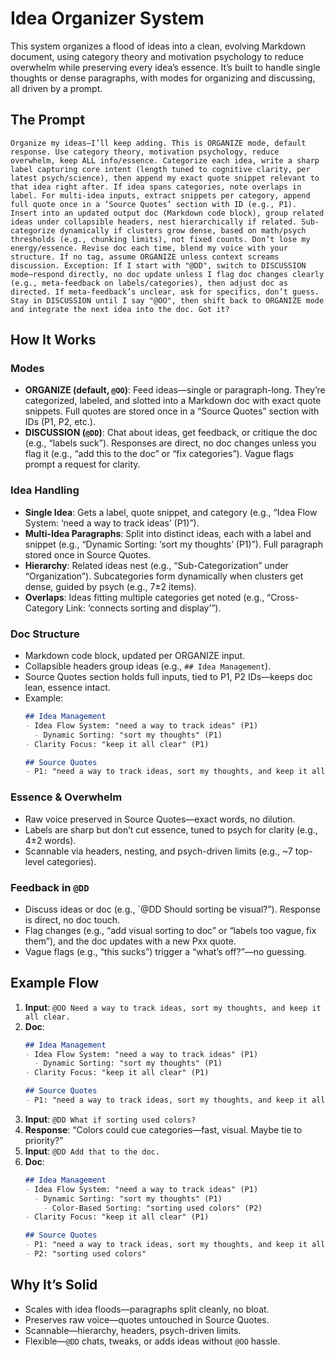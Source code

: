 # Idea Organizer System

This system organizes a flood of ideas into a clean, evolving Markdown document, using category theory and motivation psychology to reduce overwhelm while preserving every idea’s essence. It’s built to handle single thoughts or dense paragraphs, with modes for organizing and discussing, all driven by a prompt.

## The Prompt
```
Organize my ideas—I’ll keep adding. This is ORGANIZE mode, default response. Use category theory, motivation psychology, reduce overwhelm, keep ALL info/essence. Categorize each idea, write a sharp label capturing core intent (length tuned to cognitive clarity, per latest psych/science), then append my exact quote snippet relevant to that idea right after. If idea spans categories, note overlaps in label. For multi-idea inputs, extract snippets per category, append full quote once in a ‘Source Quotes’ section with ID (e.g., P1). Insert into an updated output doc (Markdown code block), group related ideas under collapsible headers, nest hierarchically if related. Sub-categorize dynamically if clusters grow dense, based on math/psych thresholds (e.g., chunking limits), not fixed counts. Don’t lose my energy/essence. Revise doc each time, blend my voice with your structure. If no tag, assume ORGANIZE unless context screams discussion. Exception: If I start with "@DD", switch to DISCUSSION mode—respond directly, no doc update unless I flag doc changes clearly (e.g., meta-feedback on labels/categories), then adjust doc as directed. If meta-feedback’s unclear, ask for specifics, don’t guess. Stay in DISCUSSION until I say "@OO", then shift back to ORGANIZE mode and integrate the next idea into the doc. Got it?
```

## How It Works

### Modes
- **ORGANIZE (default, `@OO`)**: Feed ideas—single or paragraph-long. They’re categorized, labeled, and slotted into a Markdown doc with exact quote snippets. Full quotes are stored once in a “Source Quotes” section with IDs (P1, P2, etc.).
- **DISCUSSION (`@DD`)**: Chat about ideas, get feedback, or critique the doc (e.g., “labels suck”). Responses are direct, no doc changes unless you flag it (e.g., “add this to the doc” or “fix categories”). Vague flags prompt a request for clarity.

### Idea Handling
- **Single Idea**: Gets a label, quote snippet, and category (e.g., “Idea Flow System: ‘need a way to track ideas’ (P1)”).
- **Multi-Idea Paragraphs**: Split into distinct ideas, each with a label and snippet (e.g., “Dynamic Sorting: ‘sort my thoughts’ (P1)”). Full paragraph stored once in Source Quotes.
- **Hierarchy**: Related ideas nest (e.g., “Sub-Categorization” under “Organization”). Subcategories form dynamically when clusters get dense, guided by psych (e.g., 7±2 items).
- **Overlaps**: Ideas fitting multiple categories get noted (e.g., “Cross-Category Link: ‘connects sorting and display’”).

### Doc Structure
- Markdown code block, updated per ORGANIZE input.
- Collapsible headers group ideas (e.g., `## Idea Management`).
- Source Quotes section holds full inputs, tied to P1, P2 IDs—keeps doc lean, essence intact.
- Example:
  ```markdown
  ## Idea Management
  - Idea Flow System: "need a way to track ideas" (P1)
    - Dynamic Sorting: "sort my thoughts" (P1)
  - Clarity Focus: "keep it all clear" (P1)

  ## Source Quotes
  - P1: "need a way to track ideas, sort my thoughts, and keep it all clear"
  ```

### Essence & Overwhelm
- Raw voice preserved in Source Quotes—exact words, no dilution.
- Labels are sharp but don’t cut essence, tuned to psych for clarity (e.g., 4±2 words).
- Scannable via headers, nesting, and psych-driven limits (e.g., ~7 top-level categories).

### Feedback in `@DD`
- Discuss ideas or doc (e.g., `@DD Should sorting be visual?”). Response is direct, no doc touch.
- Flag changes (e.g., “add visual sorting to doc” or “labels too vague, fix them”), and the doc updates with a new Pxx quote.
- Vague flags (e.g., “this sucks”) trigger a “what’s off?”—no guessing.

## Example Flow
1. **Input**: `@OO Need a way to track ideas, sort my thoughts, and keep it all clear.`
2. **Doc**:
   ```markdown
   ## Idea Management
   - Idea Flow System: "need a way to track ideas" (P1)
     - Dynamic Sorting: "sort my thoughts" (P1)
   - Clarity Focus: "keep it all clear" (P1)

   ## Source Quotes
   - P1: "need a way to track ideas, sort my thoughts, and keep it all clear"
   ```
3. **Input**: `@DD What if sorting used colors?`
4. **Response**: “Colors could cue categories—fast, visual. Maybe tie to priority?”
5. **Input**: `@DD Add that to the doc.`
6. **Doc**:
   ```markdown
   ## Idea Management
   - Idea Flow System: "need a way to track ideas" (P1)
     - Dynamic Sorting: "sort my thoughts" (P1)
       - Color-Based Sorting: "sorting used colors" (P2)
   - Clarity Focus: "keep it all clear" (P1)

   ## Source Quotes
   - P1: "need a way to track ideas, sort my thoughts, and keep it all clear"
   - P2: "sorting used colors"
   ```

## Why It’s Solid
- Scales with idea floods—paragraphs split cleanly, no bloat.
- Preserves raw voice—quotes untouched in Source Quotes.
- Scannable—hierarchy, headers, psych-driven limits.
- Flexible—`@DD` chats, tweaks, or adds ideas without `@OO` hassle.